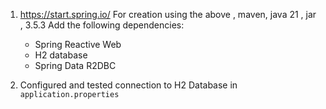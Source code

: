 1. https://start.spring.io/
For creation using the above , maven, java 21 , jar , 3.5.3
Add the following dependencies:
   - Spring Reactive Web
   - H2 database
   - Spring Data R2DBC

2. Configured and tested connection to H2 Database in `application.properties`